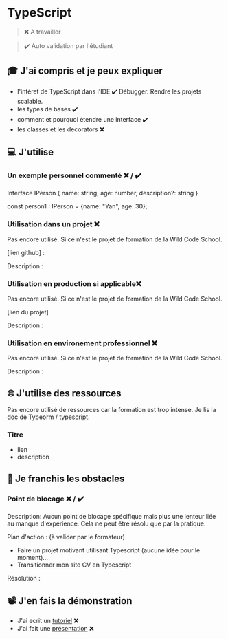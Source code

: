 # TypeScript

> ❌ A travailler

> ✔️ Auto validation par l'étudiant

## 🎓 J'ai compris et je peux expliquer

- l'intéret de TypeScript dans l'IDE ✔️
    Débugger. Rendre les projets scalable.
- les types de bases ✔️
- comment et pourquoi étendre une interface ✔️
- les classes et les decorators ❌

## 💻 J'utilise

### Un exemple personnel commenté ❌ / ✔️

Interface IPerson {
name: string,
age: number,
description?: string
} 

const person1 : IPerson = {name: "Yan", age: 30};

### Utilisation dans un projet ❌
Pas encore utilisé. Si ce n'est le projet de formation de la Wild Code School.

[lien github] :

Description :

### Utilisation en production si applicable❌
Pas encore utilisé. Si ce n'est le projet de formation de la Wild Code School.

[lien du projet]

Description :

### Utilisation en environement professionnel ❌
Pas encore utilisé. Si ce n'est le projet de formation de la Wild Code School.

Description :

## 🌐 J'utilise des ressources
Pas encore utilisé de ressources car la formation est trop intense. Je lis la doc de Typeorm / typescript.

### Titre

- lien
- description

## 🚧 Je franchis les obstacles

### Point de blocage ❌ / ✔️

Description:
Aucun point de blocage spécifique mais plus une lenteur liée au manque d'expérience. Cela ne peut être résolu que par la pratique.

Plan d'action : (à valider par le formateur)

- Faire un projet motivant utilisant Typescript (aucune idée pour le moment)...
- Transitionner mon site CV en Typescript 

Résolution :

## 📽️ J'en fais la démonstration

- J'ai ecrit un [tutoriel](...) ❌ 
- J'ai fait une [présentation](...) ❌ 
